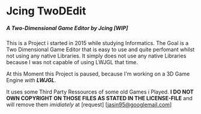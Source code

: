 # Jcing TwoDEdit
##### A Two-Dimensional Game Editor by Jcing _[WIP]_

This is a Project i started in 2015 while studying Informatics.
The Goal is a Two Dimensional Game Editor that is easy to use and quite perfomant whilst not using any native Libraries.
It simply does not use any native Libraries because I was not capable of using LWJGL that time.

At this Moment this Project is paused, because I'm working on a 3D Game Engine _with **LWJGL**_.

It uses some Third Party Ressources of some old Games i Played.
__I DO NOT OWN COPYRIGHT ON THOSE FILES AS STATED IN THE LICENSE-FILE__ and will remove them _imidiately_ at [request] [jasin95@googlemail.com]


